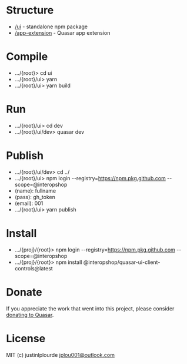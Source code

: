 <!-- <img src="https://img.shields.io/npm/v/quasar-ui-client-controls.svg?label=quasar-ui-client-controls">
<img src="https://img.shields.io/npm/v/quasar-app-extension-client-controls.svg?label=quasar-app-extension-client-controls">
 -->
# Structure
* [/ui](ui) - standalone npm package
* [/app-extension](app-extension) - Quasar app extension

# Compile
* .../{root}> cd ui
* .../{root}/ui> yarn
* .../{root}/ui> yarn build

# Run
* .../{root}/ui> cd dev
* .../{root}/ui/dev> quasar dev 

# Publish
* .../{root}/ui/dev> cd ../
* .../{root}/ui> npm login --registry=https://npm.pkg.github.com --scope=@interopshop
* (name): fullname
* (pass): gh_token
* (email): 001
* .../{root}/ui> yarn publish

# Install
* .../{proj}/{root}> npm login --registry=https://npm.pkg.github.com --scope=@interopshop
* .../{proj}/{root}> npm install @interopshop/quasar-ui-client-controls@latest

# Donate
If you appreciate the work that went into this project, please consider [donating to Quasar](https://donate.quasar.dev).

# License
MIT (c) justinlplourde <jplou001@outlook.com>